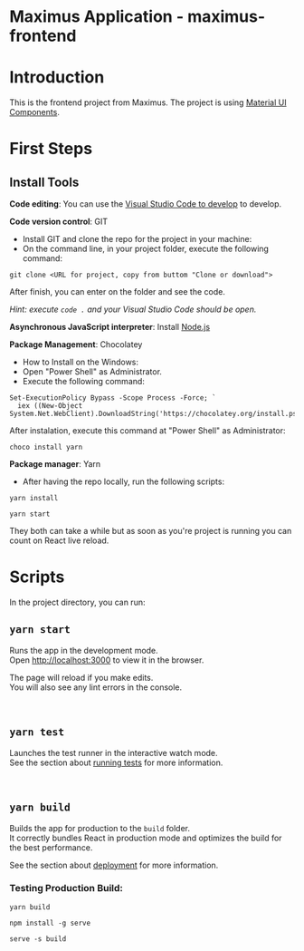 # Maximus Application - maximus-frontend

# Introduction
 This is the frontend project from Maximus. The project is using [Material UI Components](https://material-ui.com/pt/components).

# First Steps

## Install Tools

**Code editing**: You can use the [Visual Studio Code to develop](https://code.visualstudio.com/) to develop.


**Code version control**: GIT
- Install GIT and clone the repo for the project in your machine:
- On the command line, in your project folder, execute the following command:

```git clone <URL for project, copy from buttom "Clone or download">```

After finish, you can enter on the folder and see the code.

*Hint: execute `code .` and your Visual Studio Code should be open.*

**Asynchronous JavaScript interpreter**: Install [Node.js](https://nodejs.org/en/)

**Package Management**: Chocolatey
- How to Install on the Windows: 
- Open "Power Shell" as Administrator. 
- Execute the following command:
```
Set-ExecutionPolicy Bypass -Scope Process -Force; `
  iex ((New-Object System.Net.WebClient).DownloadString('https://chocolatey.org/install.ps1')) 
```

After instalation, execute this command at "Power Shell" as Administrator:

```choco install yarn```

**Package manager**: Yarn
- After having the repo locally, run the following scripts:

``` yarn install ```

```yarn start```

They both can take a while but as soon as you're project is running you can count on React live reload.

# Scripts

In the project directory, you can run:

## `yarn start`

Runs the app in the development mode.<br>
Open [http://localhost:3000](http://localhost:3000) to view it in the browser.

The page will reload if you make edits.<br>
You will also see any lint errors in the console.

<br>

## `yarn test`

Launches the test runner in the interactive watch mode.<br>
See the section about [running tests](https://facebook.github.io/create-react-app/docs/running-tests) for more information.

<br>

## `yarn build`

Builds the app for production to the `build` folder.<br>
It correctly bundles React in production mode and optimizes the build for the best performance.

See the section about [deployment](https://facebook.github.io/create-react-app/docs/deployment) for more information.

### Testing Production Build:

`yarn build`

`npm install -g serve`

`serve -s build`

<br>

